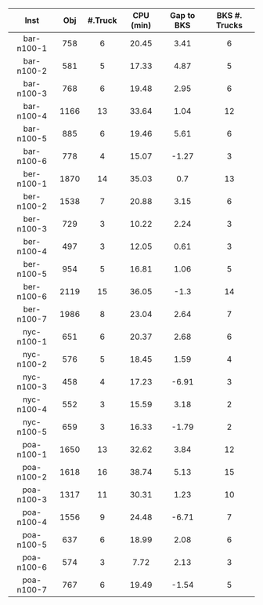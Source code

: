 | Inst   |  Obj     | #.Truck | CPU (min) | Gap to BKS | BKS #. Trucks |
| :----: | :------: | :-----: | :-------: | :--------: | :-----------: |
| bar-n100-1 | 758 | 6 | 20.45 | 3.41 | 6 |
| bar-n100-2 | 581 | 5 | 17.33 | 4.87 | 5 |
| bar-n100-3 | 768 | 6 | 19.48 | 2.95 | 6 |
| bar-n100-4 | 1166 | 13 | 33.64 | 1.04 | 12 |
| bar-n100-5 | 885 | 6 | 19.46 | 5.61 | 6 |
| bar-n100-6 | 778 | 4 | 15.07 | -1.27 | 3 |
| ber-n100-1 | 1870 | 14 | 35.03 | 0.7 | 13 |
| ber-n100-2 | 1538 | 7 | 20.88 | 3.15 | 6 |
| ber-n100-3 | 729 | 3 | 10.22 | 2.24 | 3 |
| ber-n100-4 | 497 | 3 | 12.05 | 0.61 | 3 |
| ber-n100-5 | 954 | 5 | 16.81 | 1.06 | 5 |
| ber-n100-6 | 2119 | 15 | 36.05 | -1.3 | 14 |
| ber-n100-7 | 1986 | 8 | 23.04 | 2.64 | 7 |
| nyc-n100-1 | 651 | 6 | 20.37 | 2.68 | 6 |
| nyc-n100-2 | 576 | 5 | 18.45 | 1.59 | 4 |
| nyc-n100-3 | 458 | 4 | 17.23 | -6.91 | 3 |
| nyc-n100-4 | 552 | 3 | 15.59 | 3.18 | 2 |
| nyc-n100-5 | 659 | 3 | 16.33 | -1.79 | 2 |
| poa-n100-1 | 1650 | 13 | 32.62 | 3.84 | 12 |
| poa-n100-2 | 1618 | 16 | 38.74 | 5.13 | 15 |
| poa-n100-3 | 1317 | 11 | 30.31 | 1.23 | 10 |
| poa-n100-4 | 1556 | 9 | 24.48 | -6.71 | 7 |
| poa-n100-5 | 637 | 6 | 18.99 | 2.08 | 6 |
| poa-n100-6 | 574 | 3 | 7.72 | 2.13 | 3 |
| poa-n100-7 | 767 | 6 | 19.49 | -1.54 | 5 |
